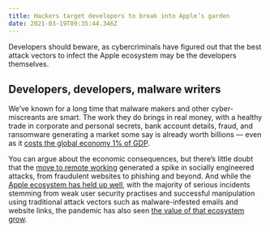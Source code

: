 ```yaml
---
title: Hackers target developers to break into Apple’s garden
date: 2021-03-19T09:35:44.346Z
---
```

<!--StartFragment-->

Developers should beware, as cybercriminals have figured out that the best attack vectors to infect the Apple ecosystem may be the developers themselves.

## **Developers, developers, malware writers**

We’ve known for a long time that malware makers and other cyber-miscreants are smart. The work they do brings in real money, with a healthy trade in corporate and personal secrets, bank account details, fraud, and ransomware generating a market some say is already worth billions — even as it [costs the global economy 1% of GDP](https://www.mcafee.com/enterprise/en-us/assets/reports/rp-hidden-costs-of-cybercrime.pdf).

You can argue about the economic consequences, but there’s little doubt that the [move to remote working](https://blog.malwarebytes.com/reports/2020/06/coronavirus-campaigns-lead-to-surge-in-malware-threats-labs-report-finds/) generated a spike in socially engineered attacks, from fraudulent websites to phishing and beyond. And while the [Apple ecosystem has held up well](https://www.applemust.com/security-minded-enterprises-prefer-mac-survey-shows/), with the majority of serious incidents stemming from weak user security practises and successful manipulation using traditional attack vectors such as malware-infested emails and website links, the pandemic has also seen [the value of that ecosystem grow](https://www.computerworld.com/article/3293922/apple-users-most-appealing-to-cybercriminals-online-scams.html).

<!--EndFragment-->